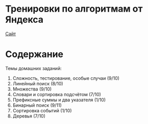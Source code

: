 # Тренировки по алгоритмам от Яндекса

[Сайт](https://yandex.ru/yaintern/algorithm-training)

# Содержание

Темы домашних заданий:

1. Сложность, тестирование, особые случаи (9/10)
1. Линейный поиск (8/10)
1. Множества (9/10)
1. Словари и сортировка подсчётом (7/10)
1. Префиксные суммы и два указателя (1/10)
1. Бинарный поиск (9/11)
1. Сортировка событий (1/10)
1. Деревья (7/10)
